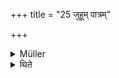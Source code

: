 +++
title = "25 जुहूम् पात्रम्"

+++

<details><summary>Müller</summary>

Likewise, the spoon (juhū) as the vessel.
</details>

<details><summary>थिते</summary>

जुहूं पात्रम् २५
</details>

